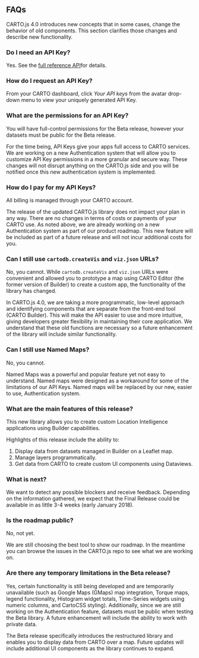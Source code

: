 ## FAQs

CARTO.js 4.0 introduces new concepts that in some cases, change the behavior of old components. This section clarifies those changes and describe new functionality.

### Do I need an API Key?

Yes. See the [full reference API](/documentation/carto-js/reference/#authenticatio)for details.

### How do I request an API Key?

From your CARTO dashboard, click _Your API keys_ from the avatar drop-down menu to view your uniquely generated API Key.


<!-- Writer Note_csobier: This shared content also appears in the Quickstart Guide and from the Reference/Authentication section. USE CONSISTENT DESCRIPTIONS UNTIL SHARED CONTENT IS SUPPORTED--> 

### What are the permissions for an API Key?

You will have full-control permissions for the Beta release, however your datasets must be public for the Beta release.

For the time being, API Keys give your apps full access to CARTO services. We are working on a new Authentication system that will allow you to customize API Key permissions in a more granular and secure way. These changes will not disrupt anything on the CARTO.js side and you will be notified once this new authentication system is implemented.

### How do I pay for my API Keys?

All billing is managed through your CARTO account.

The release of the updated CARTO.js library does not impact your plan in any way. There are no changes in terms of costs or payments of your CARTO use. As noted above, we are already working on a new Authentication system as part of our product roadmap. This new feature will be included as part of a future release and will not incur additional costs for you.

### Can I still use `cartodb.createVis` and `viz.json` URLs?

No, you cannot. While `cartodb.createVis` and `viz.json` URLs were convenient and allowed you to prototype a map using CARTO Editor (the former version of Builder) to create a custom app, the functionality of the library has changed.

In CARTO.js 4.0, we are taking a more programmatic, low-level approach and identifying components that are separate from the front-end tool (CARTO Builder). This will make the API easier to use and more intuitive, giving developers greater flexibility in maintaining their core application. We understand that these old functions are necessary so a future enhancement of the library will include similar functionality.

### Can I still use Named Maps?

No, you cannot.

Named Maps was a powerful and popular feature yet not easy to understand. Named maps were designed as a workaround for some of the limitations of our API Keys. Named maps will be replaced by our new, easier to use, Authentication system.


### What are the main features of this release?

This new library allows you to create custom Location Intelligence applications using Builder capabilities.

Highlights of this release include the ability to:

1. Display data from datasets managed in Builder on a Leaflet map.
2. Manage layers programmatically.
3. Get data from CARTO to create custom UI components using Dataviews.

### What is next?

We want to detect any possible blockers and receive feedback. Depending on the information gathered, we expect that the Final Release could be available in as little 3-4 weeks (early January 2018).


### Is the roadmap public?

No, not yet.

We are still choosing the best tool to show our roadmap. In the meantime you can browse the issues in the CARTO.js repo to see what we are working on.

### Are there any temporary limitations in the Beta release?

Yes, certain functionality is still being developed and are temporarily unavailable (such as Google Maps (GMaps) map integration, Torque maps, legend functionality, Histogram widget totals, Time-Series widgets using numeric columns, and CartoCSS styling). Additionally, since we are still working on the Authentication feature, datasets must be public when testing the Beta library. A future enhancement will include the ability to work with private data.

The Beta release specifically introduces the restructured library and enables you to display data from CARTO over a map. Future updates will include additional UI components as the library continues to expand.